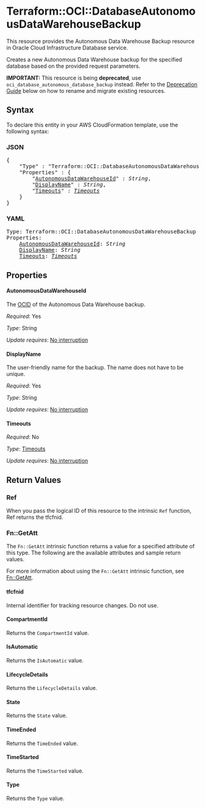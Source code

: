 # Terraform::OCI::DatabaseAutonomousDataWarehouseBackup

This resource provides the Autonomous Data Warehouse Backup resource in Oracle Cloud Infrastructure Database service.

Creates a new Autonomous Data Warehouse backup for the specified database based on the provided request parameters.

**IMPORTANT:** This resource is being **deprecated**, use `oci_database_autonomous_database_backup` instead.
Refer to the [Deprecation Guide](#deprecation-guide) below on how to rename and migrate existing resources.

## Syntax

To declare this entity in your AWS CloudFormation template, use the following syntax:

### JSON

<pre>
{
    "Type" : "Terraform::OCI::DatabaseAutonomousDataWarehouseBackup",
    "Properties" : {
        "<a href="#autonomousdatawarehouseid" title="AutonomousDataWarehouseId">AutonomousDataWarehouseId</a>" : <i>String</i>,
        "<a href="#displayname" title="DisplayName">DisplayName</a>" : <i>String</i>,
        "<a href="#timeouts" title="Timeouts">Timeouts</a>" : <i><a href="timeouts.md">Timeouts</a></i>
    }
}
</pre>

### YAML

<pre>
Type: Terraform::OCI::DatabaseAutonomousDataWarehouseBackup
Properties:
    <a href="#autonomousdatawarehouseid" title="AutonomousDataWarehouseId">AutonomousDataWarehouseId</a>: <i>String</i>
    <a href="#displayname" title="DisplayName">DisplayName</a>: <i>String</i>
    <a href="#timeouts" title="Timeouts">Timeouts</a>: <i><a href="timeouts.md">Timeouts</a></i>
</pre>

## Properties

#### AutonomousDataWarehouseId

The [OCID](https://docs.cloud.oracle.com/iaas/Content/General/Concepts/identifiers.htm) of the Autonomous Data Warehouse backup.

_Required_: Yes

_Type_: String

_Update requires_: [No interruption](https://docs.aws.amazon.com/AWSCloudFormation/latest/UserGuide/using-cfn-updating-stacks-update-behaviors.html#update-no-interrupt)

#### DisplayName

The user-friendly name for the backup. The name does not have to be unique.

_Required_: Yes

_Type_: String

_Update requires_: [No interruption](https://docs.aws.amazon.com/AWSCloudFormation/latest/UserGuide/using-cfn-updating-stacks-update-behaviors.html#update-no-interrupt)

#### Timeouts

_Required_: No

_Type_: <a href="timeouts.md">Timeouts</a>

_Update requires_: [No interruption](https://docs.aws.amazon.com/AWSCloudFormation/latest/UserGuide/using-cfn-updating-stacks-update-behaviors.html#update-no-interrupt)

## Return Values

### Ref

When you pass the logical ID of this resource to the intrinsic `Ref` function, Ref returns the tfcfnid.

### Fn::GetAtt

The `Fn::GetAtt` intrinsic function returns a value for a specified attribute of this type. The following are the available attributes and sample return values.

For more information about using the `Fn::GetAtt` intrinsic function, see [Fn::GetAtt](https://docs.aws.amazon.com/AWSCloudFormation/latest/UserGuide/intrinsic-function-reference-getatt.html).

#### tfcfnid

Internal identifier for tracking resource changes. Do not use.

#### CompartmentId

Returns the <code>CompartmentId</code> value.

#### IsAutomatic

Returns the <code>IsAutomatic</code> value.

#### LifecycleDetails

Returns the <code>LifecycleDetails</code> value.

#### State

Returns the <code>State</code> value.

#### TimeEnded

Returns the <code>TimeEnded</code> value.

#### TimeStarted

Returns the <code>TimeStarted</code> value.

#### Type

Returns the <code>Type</code> value.

